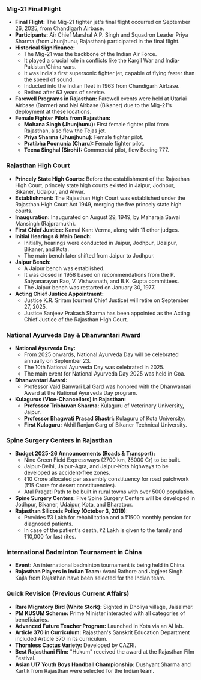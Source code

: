 ### Mig-21 Final Flight

*   **Final Flight:** The Mig-21 fighter jet's final flight occurred on September 26, 2025, from Chandigarh Airbase.
*   **Participants:** Air Chief Marshal A.P. Singh and Squadron Leader Priya Sharma (from Jhunjhunu, Rajasthan) participated in the final flight.
*   **Historical Significance:**
    *   The Mig-21 was the backbone of the Indian Air Force.
    *   It played a crucial role in conflicts like the Kargil War and India-Pakistan/China wars.
    *   It was India's first supersonic fighter jet, capable of flying faster than the speed of sound.
    *   Inducted into the Indian fleet in 1963 from Chandigarh Airbase.
    *   Retired after 63 years of service.
*   **Farewell Programs in Rajasthan:** Farewell events were held at Utarlai Airbase (Barmer) and Nal Airbase (Bikaner) due to the Mig-21's deployment at these locations.
*   **Female Fighter Pilots from Rajasthan:**
    *   **Mohana Singh (Jhunjhunu):** First female fighter pilot from Rajasthan, also flew the Tejas jet.
    *   **Priya Sharma (Jhunjhunu):** Female fighter pilot.
    *   **Pratibha Poonunia (Churu):** Female fighter pilot.
    *   **Teena Singhal (Sirohi):** Commercial pilot, flew Boeing 777.

### Rajasthan High Court

*   **Princely State High Courts:** Before the establishment of the Rajasthan High Court, princely state high courts existed in Jaipur, Jodhpur, Bikaner, Udaipur, and Alwar.
*   **Establishment:** The Rajasthan High Court was established under the Rajasthan High Court Act 1949, merging the five princely state high courts.
*   **Inauguration:** Inaugurated on August 29, 1949, by Maharaja Sawai Mansingh (Rajpramukh).
*   **First Chief Justice:** Kamal Kant Verma, along with 11 other judges.
*   **Initial Hearings & Main Bench:**
    *   Initially, hearings were conducted in Jaipur, Jodhpur, Udaipur, Bikaner, and Kota.
    *   The main bench later shifted from Jaipur to Jodhpur.
*   **Jaipur Bench:**
    *   A Jaipur bench was established.
    *   It was closed in 1958 based on recommendations from the P. Satyanarayan Rao, V. Vishwanath, and B.K. Gupta committees.
    *   The Jaipur bench was restarted on January 30, 1977.
*   **Acting Chief Justice Appointment:**
    *   Justice K.R. Sriram (current Chief Justice) will retire on September 27, 2025.
    *   Justice Sanjeev Prakash Sharma has been appointed as the Acting Chief Justice of the Rajasthan High Court.

### National Ayurveda Day & Dhanwantari Award

*   **National Ayurveda Day:**
    *   From 2025 onwards, National Ayurveda Day will be celebrated annually on September 23.
    *   The 10th National Ayurveda Day was celebrated in 2025.
    *   The main event for National Ayurveda Day 2025 was held in Goa.
*   **Dhanwantari Award:**
    *   Professor Vaid Banwari Lal Gard was honored with the Dhanwantari Award at the National Ayurveda Day program.
*   **Kulagurus (Vice-Chancellors) in Rajasthan:**
    *   **Professor Tribhuvan Sharma:** Kulaguru of Veterinary University, Jaipur.
    *   **Professor Bhagwati Prasad Shastri:** Kulaguru of Kota University.
    *   **First Kulaguru:** Akhil Ranjan Garg of Bikaner Technical University.

### Spine Surgery Centers in Rajasthan

*   **Budget 2025-26 Announcements (Roads & Transport):**
    *   Nine Green Field Expressways (2700 km, ₹6000 Cr) to be built.
    *   Jaipur-Delhi, Jaipur-Agra, and Jaipur-Kota highways to be developed as accident-free zones.
    *   ₹10 Crore allocated per assembly constituency for road patchwork (₹15 Crore for desert constituencies).
    *   Atal Pragati Path to be built in rural towns with over 5000 population.
*   **Spine Surgery Centers:** Five Spine Surgery Centers will be developed in Jodhpur, Bikaner, Udaipur, Kota, and Bharatpur.
*   **Rajasthan Silicosis Policy (October 3, 2019):**
    *   Provides ₹3 Lakh for rehabilitation and a ₹1500 monthly pension for diagnosed patients.
    *   In case of the patient's death, ₹2 Lakh is given to the family and ₹10,000 for last rites.

### International Badminton Tournament in China

*   **Event:** An international badminton tournament is being held in China.
*   **Rajasthan Players in Indian Team:** Avani Rathore and Jagjeet Singh Kajla from Rajasthan have been selected for the Indian team.

### Quick Revision (Previous Current Affairs)

*   **Rare Migratory Bird (White Stork):** Sighted in Dholiya village, Jaisalmer.
*   **PM KUSUM Scheme:** Prime Minister interacted with all categories of beneficiaries.
*   **Advanced Future Teacher Program:** Launched in Kota via an AI lab.
*   **Article 370 in Curriculum:** Rajasthan's Sanskrit Education Department included Article 370 in its curriculum.
*   **Thornless Cactus Variety:** Developed by CAZRI.
*   **Best Rajasthani Film:** "Hukum" received the award at the Rajasthan Film Festival.
*   **Asian U17 Youth Boys Handball Championship:** Dushyant Sharma and Kartik from Rajasthan were selected for the Indian team.